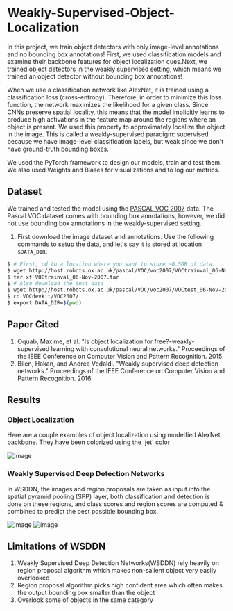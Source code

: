 # Weakly-Supervised-Object-Localization
In this project, we train object detectors with only image-level annotations and no bounding box annotations! First, we used classification models and examine their backbone features for object localization cues.Next, we trained object detectors in the weakly supervised setting, which means we trained an object detector without bounding box annotations!

When we use a classification network like AlexNet, it is trained using a classification loss (cross-entropy). Therefore, in order to minimize this loss function, the network maximizes the likelihood for a given class. Since CNNs preserve spatial locality, this means that the model implicitly learns to produce high activations in the feature map around the regions where an object is present. We used this property to approximately localize the object in the image. This is called a weakly-supervised paradigm: supervised because we have image-level classification labels, but weak since we don't have ground-truth bounding boxes.

We used the PyTorch framework to design our models, train and test them. We also used Weights and Biases for visualizations and to log our metrics.

## Dataset
We trained and tested the model using the [PASCAL VOC 2007](http://host.robots.ox.ac.uk/pascal/VOC/voc2007/index.html) data. The Pascal VOC dataset comes with bounding box annotations, however, we did not use bounding box annotations in the weakly-supervised setting.

1. First download the image dataset and annotations. Use the following commands to setup the data, and let's say it is stored at location `$DATA_DIR`.
```bash
$ # First, cd to a location where you want to store ~0.5GB of data.
$ wget http://host.robots.ox.ac.uk/pascal/VOC/voc2007/VOCtrainval_06-Nov-2007.tar
$ tar xf VOCtrainval_06-Nov-2007.tar
$ # Also download the test data
$ wget http://host.robots.ox.ac.uk/pascal/VOC/voc2007/VOCtest_06-Nov-2007.tar && tar xf VOCtest_06-Nov-2007.tar
$ cd VOCdevkit/VOC2007/
$ export DATA_DIR=$(pwd)
```

## Paper Cited
1. Oquab, Maxime, et al. "Is object localization for free?-weakly-supervised learning with convolutional neural networks." Proceedings of the IEEE Conference on Computer Vision and Pattern Recognition. 2015.
2. Bilen, Hakan, and Andrea Vedaldi. "Weakly supervised deep detection networks." Proceedings of the IEEE Conference on Computer Vision and Pattern Recognition. 2016. 

## Results
### Object Localization
Here are a couple examples of object localization using modeified AlexNet backbone. They have been colorized using the 'jet' color

![image](https://user-images.githubusercontent.com/72159394/216883690-1da063c4-7b13-40e7-93ab-256f8541a1d6.png)

### Weakly Supervised Deep Detection Networks 
In WSDDN, the images and region proposals are taken as input into the spatial pyramid pooling (SPP) layer, both classification and detection is done on these regions, and class scores and region scores are computed & combined to predict the best possible bounding box. 

![image](https://user-images.githubusercontent.com/72159394/216884251-3a19e732-2145-4d94-a264-27ec0cc1b285.png)
![image](https://user-images.githubusercontent.com/72159394/216884292-b792cc3a-f1e1-4a9b-9c37-0e350a8d5662.png)

## Limitations of WSDDN
1. Weakly Supervised Deep Detection Networks(WSDDN) rely heavily on region proposal algorithm which makes non-salient object very easily overlooked
2. Region proposal algorithm picks high confident area which often makes the output bounding box smaller than the object
3. Overlook some of objects in the same category 

